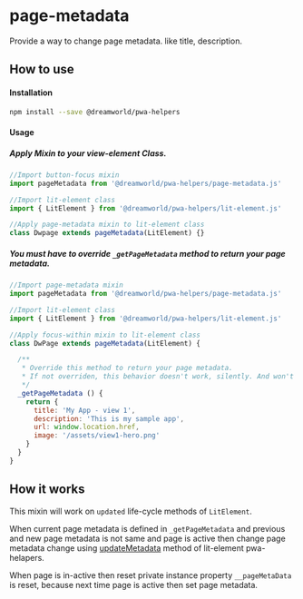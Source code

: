 # page-metadata

Provide a way to change page metadata. like title, description.

## How to use

#### Installation

```sh
npm install --save @dreamworld/pwa-helpers
```

#### Usage

##### Apply Mixin to your view-element Class.

```javascript
//Import button-focus mixin
import pageMetadata from '@dreamworld/pwa-helpers/page-metadata.js'

//Import lit-element class
import { LitElement } from '@dreamworld/pwa-helpers/lit-element.js'

//Apply page-metadata mixin to lit-element class
class Dwpage extends pageMetadata(LitElement) {}
```

##### You must have to override `_getPageMetadata` method to return your page metadata.

```javascript
//Import page-metadata mixin
import pageMetadata from '@dreamworld/pwa-helpers/page-metadata.js'

//Import lit-element class
import { LitElement } from '@dreamworld/pwa-helpers/lit-element.js'

//Apply focus-within mixin to lit-element class
class DwPage extends pageMetadata(LitElement) {

  /**
   * Override this method to return your page metadata.
   * If not overriden, this behavior doesn't work, silently. And won't log any error either.
   */
  _getPageMetadata () {
    return {
      title: 'My App - view 1',
      description: 'This is my sample app',
      url: window.location.href,
      image: '/assets/view1-hero.png'
    }
  }
}
```

## How it works

This mixin will work on `updated` life-cycle methods of `LitElement`.

When current page metadata is defined in `_getPageMetadata` and previous and new page metadata is not same and page is active then change page metadata change using [updateMetadata](https://github.com/polymer/pwa-helpers#metadatajs) method of lit-element pwa-helapers.

When page is in-active then reset private instance property `__pageMetaData` is reset, because next time page is active then set page metadata.
